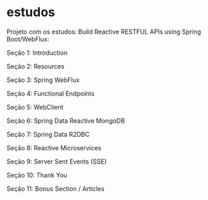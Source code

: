 # estudos
Projeto com os estudos: Build Reactive RESTFUL APIs using Spring Boot/WebFlux:

Seção 1: Introduction

Seção 2: Resources

Seção 3: Spring WebFlux

Seção 4: Functional Endpoints

Seção 5: WebClient

Seção 6: Spring Data Reactive MongoDB

Seção 7: Spring Data R2DBC

Seção 8: Reactive Microservices

Seção 9: Server Sent Events (SSE)

Seção 10: Thank You

Seção 11: Bonus Section / Articles

